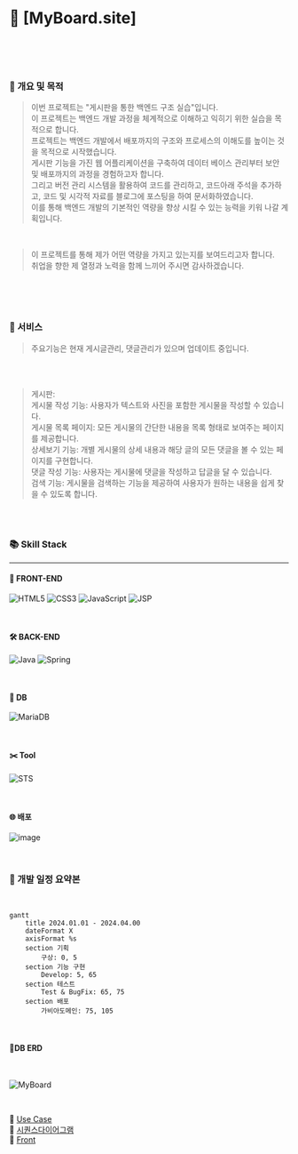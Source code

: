 # 🎯 [MyBoard.site]
<!-- (http://MyBoard.site/) --> 
<br>
<br>
<br>

### 🌈 개요 및 목적
> 이번 프로젝트는 "게시판을 통한 백엔드 구조 실습"입니다.<br>
> 이 프로젝트는 백엔드 개발 과정을 체계적으로 이해하고 익히기 위한 실습을 목적으로 합니다.<br>
> 프로젝트는 백엔드 개발에서 배포까지의 구조와 프로세스의 이해도를 높이는 것을 목적으로 시작했습니다.<br>
> 게시판 기능을 가진 웹 어플리케이션을 구축하여 데이터 베이스 관리부터 보안 및 배포까지의 과정을 경험하고자 합니다.<br>
> 그리고 버전 관리 시스템을 활용하여 코드를 관리하고, 코드아래 주석을 추가하고, 코드 및 시각적 자료를 블로그에 포스팅을 하여 문서화하였습니다.<br>
> 이를 통해 백엔드 개발의 기본적인 역량을 향상 시킬 수 있는 능력을 키워 나갈 계획입니다.<br>
<br>

> 이 프로젝트를 통해 제가 어떤 역량을 가지고 있는지를 보여드리고자 합니다.<br>
> 취업을 향한 제 열정과 노력을 함께 느끼어 주시면 감사하겠습니다.<br>
<br>
<br>
<br>

### 🚀 서비스
>주요기능은 현재 게시글관리, 댓글관리가 있으며 업데이트 중입니다.
<br>
<br>

> 게시판:<br>
> 게시물 작성 기능: 사용자가 텍스트와 사진을 포함한 게시물을 작성할 수 있습니다.<br>
> 게시물 목록 페이지: 모든 게시물의 간단한 내용을 목록 형태로 보여주는 페이지를 제공합니다.<br>
> 상세보기 기능: 개별 게시물의 상세 내용과 해당 글의 모든 댓글을 볼 수 있는 페이지를 구현합니다.<br>
> 댓글 작성 기능: 사용자는 게시물에 댓글을 작성하고 답글을 달 수 있습니다.<br>
> 검색 기능: 게시물을 검색하는 기능을 제공하여 사용자가 원하는 내용을 쉽게 찾을 수 있도록 합니다.<br>
<br>
<br>

<!--
> 회원관리:<br>
> 회원 가입 기능: 새로운 사용자가 서비스에 가입할 수 있도록 회원 가입 기능을 구현합니다.<br>
> 로그인 기능: 이미 가입한 사용자가 서비스에 로그인하여 자신의 정보를 관리하고 서비스를 이용할 수 있도록 합니다.<br>
> 회원 정보 수정 기능: 사용자는 자신의 개인 정보를 수정할 수 있는 기능을 제공받습니다.<br>
> 비밀번호 변경 기능: 사용자는 자신의 계정 비밀번호를 변경할 수 있는 기능을 이용할 수 있습니다.<br>
> 회원 탈퇴 기능: 사용자가 회원 탈퇴를 원할 경우, 회원 탈퇴 기능을 제공하여 사용자의 정보를 안전하게 삭제합니다.<br>

### 권한<br>
| 기능        | 비회원 | 회원  |
|----------|-----|-----|
| 게시글(작성, 수정, 삭제) | ❌️  | ⭕️  |
| 댓글(작성, 수정, 삭제)  | ❌   | ⭕️  |
| 회원정보(로그인/로그아웃, 수정, 탈퇴)     | ❌   | ⭕️  |
| 게시글,댓글 보기  | ⭕️   | ❌  |
<br>
<br>
<br>
-->

### 📚 Skill Stack
---

#### 📜 FRONT-END
![HTML5](https://img.shields.io/badge/html5-%23E34F26.svg?style=for-the-badge&logo=html5&logoColor=white)
![CSS3](https://img.shields.io/badge/css3-%231572B6.svg?style=for-the-badge&logo=css3&logoColor=white)
![JavaScript](https://img.shields.io/badge/javascript-%23323330.svg?style=for-the-badge&logo=javascript&logoColor=%23F7DF1E)
![JSP](https://img.shields.io/badge/jsp-%2300A8D9.svg?style=for-the-badge&logo=jsp&logoColor=white)

<br>

#### 🛠️ BACK-END
![Java](https://img.shields.io/badge/java-%23ED8B00.svg?style=for-the-badge&logo=openjdk&logoColor=white)
![Spring](https://img.shields.io/badge/spring-%236DB33F.svg?style=for-the-badge&logo=spring&logoColor=white)

<br>

#### 📀 DB
![MariaDB](https://img.shields.io/badge/MariaDB-003545?style=for-the-badge&logo=mariadb&logoColor=white)

<br>

#### ✂️ Tool
![STS](https://img.shields.io/badge/STS-6DB33F.svg?style=for-the-badge&logo=Spring&logoColor=white)

<br>

#### 🌐 배포 

![image](https://github.com/sujins0311/Board/assets/122525760/796c7e25-814c-4d61-a812-2d86aa5c7ac7)



<br>

### 📆 개발 일정 요약본

<br>

```mermaid
gantt
    title 2024.01.01 - 2024.04.00
    dateFormat X
    axisFormat %s
    section 기획
        구상: 0, 5
    section 기능 구현
        Develop: 5, 65
    section 테스트
        Test & BugFix: 65, 75
    section 배포
        가비아도메인: 75, 105
```

<br>
<!-- 
기획: 5일
기능 구현: 60일
테스트: 10일
배포: 30일
-->

#### 🧲DB ERD

<br>

![MyBoard](https://github.com/sujins0311/Board/assets/122525760/0ca76f9d-0bea-43bc-b7cb-302cf8bf36bb)

<br>

🧲 [Use Case](https://github.com/sujins0311/Board/wiki/UseCase) <br>
🧲 [시퀀스다이어그램](https://github.com/sujins0311/Board/wiki/시퀀스다이어그램) <br>
🧲 [Front](https://github.com/sujins0311/Board/wiki/화면설계)<br>



<br>
<!-- 
### 🧲 프로젝트 중점사항
- 버전관리
- 문서화
- 공통되는 기능은 AOP로 분리


- 로그인 기능 추상화 
- 스프링의 @Transactional 이용하여 ㅇㅇ 과 ㅇㅇ 로직 구현
- github를 사용하여 CI/CD 환경 구축
- Docker를 이용하여 CD 구현
- Mysql Replication – AOP를 이용하여 Master/Slave로 데이터베이스 이중화
- Nginx의 Reversed-Proxy를 이용하여 로드밸런싱
-->
